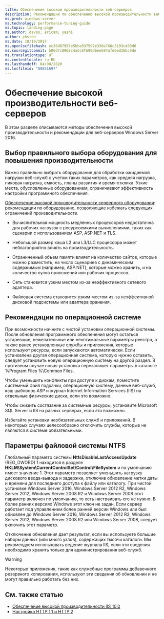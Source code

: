 ```yaml
---
title: Обеспечение высокой производительности веб-серверов
description: Рекомендации по обеспечению высокой производительности веб-серверов в Windows Server 16.
ms.prod: windows-server
ms.technology: performance-tuning-guide
ms.topic: landing-page
ms.author: davso; ericam; yashi
author: phstee
ms.date: 10/16/2017
ms.openlocfilehash: ec36d87957e5bbe897597e330e766c3193cd30d0
ms.sourcegitcommit: b00d7c8968c4adc8f699dbee694afe6ed36bc9de
ms.translationtype: HT
ms.contentlocale: ru-RU
ms.lasthandoff: 04/08/2020
ms.locfileid: "80851697"
---
```

# <a name="performance-tuning-web-servers"></a>Обеспечение высокой производительности веб-серверов


В этом разделе описываются методы обеспечения высокой производительности и рекомендации для веб-серверов Windows Server 2016.


## <a name="selecting-the-proper-hardware-for-performance"></a>Выбор правильного выбора оборудования для повышения производительности


Важно правильно выбрать оборудование для обработки ожидаемой нагрузки веб-служб с учетом таких параметров, как средняя нагрузка, пиковая нагрузка, емкость, планы развития и время отклика. Узкие места, обусловленные оборудованием, ограничивают эффективность настройки программного обеспечения.

[Обеспечение высокой производительности серверного оборудования](../../hardware/index.md): рекомендации по оборудованию, позволяющие избежать следующих ограничений производительности.

-   Вычислительная мощность медленных процессоров недостаточна для рабочих нагрузок с ресурсоемкими вычислениями, таких как сценарии с использованием ASP, ASP.NET и TLS.

-   Небольшой размер кэша L2 или L3/LLC процессора может неблагоприятно влиять на производительность.

-   Ограниченный объем памяти влияет на количество сайтов, которые можно разместить, на число сценариев с динамическим содержимым (например, ASP.NET), которые можно хранить, и на количество пулов приложений или рабочих процессов.

-   Сеть становится узким местом из-за неэффективного сетевого адаптера.

-   Файловая система становится узким местом из-за неэффективной дисковой подсистемы или адаптера хранения.

## <a name="operating-system-best-practices"></a>Рекомендации по операционной системе


При возможности начните с чистой установки операционной системы. После обновления программного обеспечения могут остаться устаревшие, нежелательные или неоптимальные параметры реестра, а также ранее установленные службы и приложения, которые используют ресурсы, если запускаются автоматически. Если установлена другая операционная система, которую нужно оставить, следует установить новую операционную систему на другой раздел. В противном случае новая установка перезапишет параметры в каталоге %Program Files %\\Common Files.

Чтобы уменьшить конфликты при доступе к дискам, поместите системный файл подкачки, операционную систему, данные веб-служб, кэш шаблонов ASP и журнал Internet Information Services (IIS) на отдельные физические диски, если это возможно.

Чтобы снизить состязание за системные ресурсы, установите Microsoft SQL Server и IIS на разных серверах, если это возможно.

Избегайте установки необязательных служб и приложений. В некоторых случаях целесообразно отключить службы, которые не являются в системе обязательными.

## <a name="ntfs-file-system-settings"></a>Параметры файловой системы NTFS

Глобальный параметр системы **NtfsDisableLastAccessUpdate** (REG\_DWORD) 1 находится в разделе **HKLM\\System\\CurrentControlSet\\Control\\FileSystem** и по умолчанию имеет значение 1. Этот параметр позволяет уменьшить нагрузку дискового ввода-вывода и задержки, отключив обновление метки даты и времени для последнего доступа к файлу или каталогу. При чистой установке Windows Server 2016, Windows Server 2012 R2, Windows Server 2012, Windows Server 2008 R2 и Windows Server 2008 этот параметр включен по умолчанию, то есть настраивать его не нужно. В более ранних версиях Windows этот ключ не задан. Если сервер работает под управлением более ранней версии Windows или был обновлен до Windows Server 2016, Windows Server 2012 R2, Windows Server 2012, Windows Server 2008 R2 или Windows Server 2008, следует включить этот параметр.

Отключение обновления дает результат, если вы используете большие наборы данных (или много узлов), содержащих тысячи каталоги. Мы рекомендуем использовать ведение журнала IIS, если эти сведения необходимо хранить только для администрирования веб-служб.

>[!Warning]
> Некоторые приложения, такие как служебные программы добавочного резервного копирования, используют эти сведения об обновлении и не могут правильно работать без них.

## <a name="see-also"></a>См. также статью
- [Обеспечение высокой производительности IIS 10.0](tuning-iis-10.md)
- [Настройка HTTP 1.1 и HTTP 2](http-performance.md)


